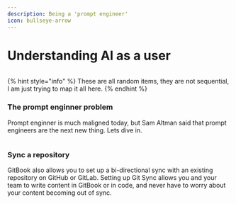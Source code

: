 ```yaml
---
description: Being a 'prompt engineer'
icon: bullseye-arrow
---
```


# Understanding AI as a user



<figure><img src="https://images.unsplash.com/photo-1730212426715-f0189e690149?crop=entropy&#x26;cs=srgb&#x26;fm=jpg&#x26;ixid=M3wxOTcwMjR8MHwxfHNlYXJjaHw1fHxhaSUyMGluJTIwcGhvbmV8ZW58MHx8fHwxNzQ5MTQ5MTkwfDA&#x26;ixlib=rb-4.1.0&#x26;q=85" alt=""><figcaption></figcaption></figure>

{% hint style="info" %}
These are all random items, they are not sequential, I am just trying to map it all here.
{% endhint %}

### The prompt enginner problem

Prompt enginner is much maligned today, but Sam Altman said that prompt engineers are the next new thing. Lets dive in.

<div data-full-width="false"><figure><img src="https://images.unsplash.com/photo-1675557010061-315772f6efef?crop=entropy&#x26;cs=srgb&#x26;fm=jpg&#x26;ixid=M3wxOTcwMjR8MHwxfHNlYXJjaHwxfHxvcGVuYWl8ZW58MHx8fHwxNzQ5MTQ5NjUyfDA&#x26;ixlib=rb-4.1.0&#x26;q=85" alt=""><figcaption></figcaption></figure></div>

### Sync a repository

GitBook also allows you to set up a bi-directional sync with an existing repository on GitHub or GitLab. Setting up Git Sync allows you and your team to write content in GitBook or in code, and never have to worry about your content becoming out of sync.
